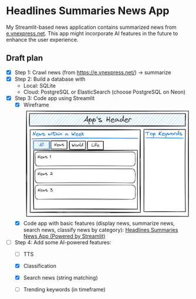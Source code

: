 # Headlines Summaries News App
My Streamlit-based news application contains summarized news from [e.vnexpress.net](https://e.vnexpress.net/). This app might incorporate AI features in the future to enhance the user experience.

## Draft plan

- [x] Step 1: Crawl news (from <https://e.vnexpress.net/>) $\to$ summarize
- [x] Step 2: Build a database with
    - Local: SQLite
    - Cloud: PostgreSQL or ElasticSearch (choose PostgreSQL on Neon)
- [x] Step 3: Code app using Streamlit
    - [x] Wireframe
    ![wireframe](https://raw.githubusercontent.com/ptpuyen1511/headlines-summaries-news-app/main/imgs/wireframe.excalidraw.png)
    - [x] Code app with basic features (display news, summarize news, search news, classify news by category): [Headlines Summaries News App (Powered by Streamlit)](https://headlines-summaries-news-app.streamlit.app/)
- [ ] Step 4: Add some AI-powered features:
    - [ ] TTS
    - [x] Classification
    - [x] Search news (string matching)
    - [ ] Trending keywords (in timeframe)
 

